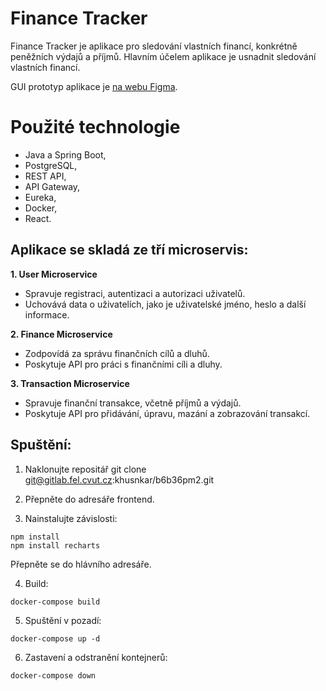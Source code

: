 # Finance Tracker

Finance Tracker je aplikace pro sledování vlastních financí, konkrétně peněžních výdajů a příjmů. Hlavním účelem aplikace je usnadnit sledování vlastních financí.

GUI prototyp aplikace je [na webu Figma](https://www.figma.com/design/b6HMMEiGKAHWUgCDRkyFf3/Finance-Tracker?node-id=0-1&t=kgO3v3iZLP6BzUfj-1).

# Použité technologie

- Java a Spring Boot,
- PostgreSQL,
- REST API,
- API Gateway,
- Eureka,
- Docker,
- React.

## Aplikace se skladá ze tří microservis:

**1. User Microservice**

- Spravuje registraci, autentizaci a autorizaci uživatelů.
- Uchovává data o uživatelích, jako je uživatelské jméno, heslo a další informace.


**2. Finance Microservice**

- Zodpovídá za správu finančních cílů a dluhů.
- Poskytuje API pro práci s finančními cíli a dluhy.


**3. Transaction Microservice**

- Spravuje finanční transakce, včetně příjmů a výdajů.
- Poskytuje API pro přidávání, úpravu, mazání a zobrazování transakcí.

## Spuštění:

1. Naklonujte repositář git clone git@gitlab.fel.cvut.cz:khusnkar/b6b36pm2.git

2. Přepněte do adresáře frontend.

3. Nainstalujte závislosti:

```
npm install
npm install recharts
```

Přepněte se do hlávního adresáře.

4. Build:

`docker-compose build`

5. Spuštění v pozadí:

`docker-compose up -d`

6. Zastavení a odstranění kontejnerů:

`docker-compose down`
